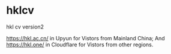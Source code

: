 # hklcv
hkl cv version2

https://hkl.ac.cn/ in Upyun for Vistors from Mainland China;
And https://hkl.one/ in Cloudflare for Vistors from other regions.